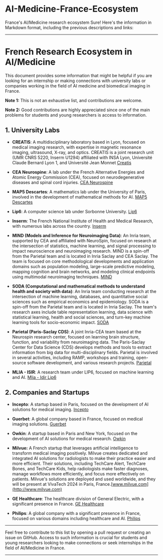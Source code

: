 # AI-Medicine-France-Ecosystem
France's AI/Medicine research ecosystem
Sure! Here's the information in Markdown format, including the previous descriptions and links:

---

# French Research Ecosystem in AI/Medicine

This document provides some information that might be helpful if you are looking for an internship or making connections with university labs or companies working in the field of AI medicine and biomedical imaging in France.

**Note 1:** This is not an exhaustive list, and contributions are welcome.

**Note 2:** Good contributions are highly appreciated since one of the main problems for students and young researchers is access to information.

## 1. University Labs

- **CREATIS**: A multidisciplinary laboratory based in Lyon, focused on medical imaging research, with expertise in magnetic resonance imaging, ultrasound, X-ray, and optics. CREATIS is a joint research unit (UMR CNRS 5220, Inserm U1294) affiliated with INSA Lyon, Université Claude Bernard Lyon 1, and Université Jean Monnet [Creatis](http://www.creatis.insa-lyon.fr/)

- **CEA Neurospine**: A lab under the French Alternative Energies and Atomic Energy Commission (CEA), focused on neurodegenerative diseases and spinal cord injuries. [CEA Neurospine](https://www.cea.fr/english)

- **MAP5 Descartes**: A mathematics lab under the University of Paris, involved in the development of mathematical methods for AI. [MAP5 Descartes](http://map5.sorbonne-universite.fr/)

- **Lip6**: A computer science lab under Sorbonne University. [Lip6](https://www.lip6.fr/)

- **Inserm**: The French National Institute of Health and Medical Research, with numerous labs across the country. [Inserm](https://www.inserm.fr/en)

- **MIND (Models and Inference for Neuroimaging Data)**: An Inria team, supported by CEA and affiliated with NeuroSpin, focused on research at the intersection of statistics, machine learning, and signal processing to impact neuroscience and neuroimaging research. MIND is a spin-off from the Parietal team and is located in Inria Saclay and CEA Saclay. The team is focused on core methodological developments and application domains such as population modeling, large-scale predictive modeling, mapping cognition and brain networks, and modeling clinical endpoints using multimodal neuroimaging techniques. [MIND](https://team.inria.fr/mind/)

- **SODA (Computational and mathematical methods to understand health and society with data)**: An Inria team conducting research at the intersection of machine learning, databases, and quantitative social sciences such as empirical economics and epidemiology. SODA is a spin-off from the Parietal team and is located in Inria Saclay. The team's research axes include table representation learning, data science with statistical learning, health and social sciences, and turn-key machine learning tools for socio-economic impact. [SODA](https://team.inria.fr/soda/)

- **Parietal (Paris-Saclay CDS)**: A joint Inria-CEA team based at the Neurospin research center, focused on learning brain structure, function, and variability from neuroimaging data. The Paris-Saclay Center for Data Science (CDS) develops methods and tools to extract information from big data for multi-disciplinary fields. Parietal is involved in several activities, including RAMP, workshops and training, open-source software development, and various research projects. [Parietal](https://team.inria.fr/parietal/)

- **MLIA - ISIR**: A research team under LIP6, focused on machine learning and AI. [Mlia - Idir Lip6](https://www.isir.upmc.fr/equipes/mlia/)

## 2. Companies and Startups

- **Incepto**: A startup based in Paris, focused on the development of AI solutions for medical imaging. [Incepto](https://incepto-medical.com/)

- **Guerbet**: A global company based in France, focused on medical imaging solutions. [Guerbet](https://www.guerbet.com/)

- **Owkin**: A startup based in Paris and New York, focused on the development of AI solutions for medical research. [Owkin](https://www.owkin.com/)

- **Milvue:** A French startup that leverages artificial intelligence to transform medical imaging positively. Milvue creates dedicated and integrated AI solutions for radiologists to make their practice easier and more efficient. Their solutions, including TechCare Alert, TechCare Bones, and TechCare Kids, help radiologists make faster diagnoses, manage workflows more efficiently, and focus more effectively on patients. Milvue's solutions are deployed and used worldwide, and they will be present at VivaTech 2024 in Paris, France.[www.milvue.com](http://www.milvue.com)
- **GE Healthcare**: The healthcare division of General Electric, with a significant presence in France. [GE Healthcare](https://www.gehealthcare.com/fr)

- **Philips**: A global company with a significant presence in France, focused on various domains including healthcare and AI. [Philips](https://www.philips.fr/)

---

Feel free to contribute to this list by opening a pull request or creating an issue on GitHub. Access to such information is crucial for students and young researchers looking to make connections or seek internships in the field of AI/Medicine in France.

---
